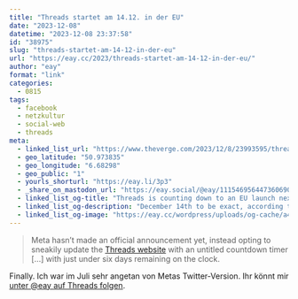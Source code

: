 ```yaml
---
title: "Threads startet am 14.12. in der EU"
date: "2023-12-08"
datetime: "2023-12-08 23:37:58"
id: "38975"
slug: "threads-startet-am-14-12-in-der-eu"
url: "https://eay.cc/2023/threads-startet-am-14-12-in-der-eu/"
author: "eay"
format: "link"
categories:
  - 0815
tags:
  - facebook
  - netzkultur
  - social-web
  - threads
meta:
  - linked_list_url: "https://www.theverge.com/2023/12/8/23993595/threads-meta-eu-europe-launch-date"
  - geo_latitude: "50.973835"
  - geo_longitude: "6.68298"
  - geo_public: "1"
  - yourls_shorturl: "https://eay.li/3p3"
  - _share_on_mastodon_url: "https://eay.social/@eay/111546956447360690"
  - linked_list_og-title: "Threads is counting down to an EU launch next week"
  - linked_list_og-description: "December 14th to be exact, according to the countdown timer."
  - linked_list_og-image: "https://eay.cc/wordpress/uploads/og-cache/a43c4e1b4d03b00a5c5c02bcf1b91881.webp"
---
```


> Meta hasn’t made an official announcement yet, instead opting to sneakily update the [Threads website](https://www.threads.net/) with an untitled countdown timer \[…\] with just under six days remaining on the clock. 

Finally. Ich war im Juli sehr angetan von Metas Twitter-Version. Ihr könnt mir [unter @eay auf Threads folgen](https://www.threads.net/@eay).
